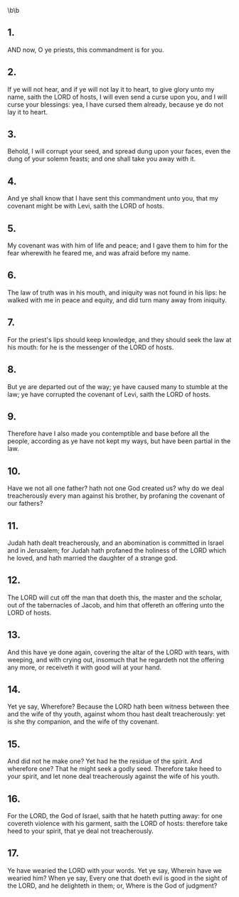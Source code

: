 \b\b
## 1.
AND now, O ye priests, this commandment is for you.
## 2.
If ye will not hear, and if ye will not lay it to heart, to give glory unto my name, saith the LORD of hosts, I will even send a curse upon you, and I will curse your blessings: yea, I have cursed them already, because ye do not lay it to heart.
## 3.
Behold, I will corrupt your seed, and spread dung upon your faces, even the dung of your solemn feasts; and one shall take you away with it.
## 4.
And ye shall know that I have sent this commandment unto you, that my covenant might be with Levi, saith the LORD of hosts.
## 5.
My covenant was with him of life and peace; and I gave them to him for the fear wherewith he feared me, and was afraid before my name.
## 6.
The law of truth was in his mouth, and iniquity was not found in his lips: he walked with me in peace and equity, and did turn many away from iniquity.
## 7.
For the priest's lips should keep knowledge, and they should seek the law at his mouth: for he is the messenger of the LORD of hosts.
## 8.
But ye are departed out of the way; ye have caused many to stumble at the law; ye have corrupted the covenant of Levi, saith the LORD of hosts.
## 9.
Therefore have I also made you contemptible and base before all the people, according as ye have not kept my ways, but have been partial in the law.
## 10.
Have we not all one father?  hath not one God created us?  why do we deal treacherously every man against his brother, by profaning the covenant of our fathers?
## 11.
Judah hath dealt treacherously, and an abomination is committed in Israel and in Jerusalem; for Judah hath profaned the holiness of the LORD which he loved, and hath married the daughter of a strange god.
## 12.
The LORD will cut off the man that doeth this, the master and the scholar, out of the tabernacles of Jacob, and him that offereth an offering unto the LORD of hosts.
## 13.
And this have ye done again, covering the altar of the LORD with tears, with weeping, and with crying out, insomuch that he regardeth not the offering any more, or receiveth it with good will at your hand.
## 14.
Yet ye say, Wherefore?  Because the LORD hath been witness between thee and the wife of thy youth, against whom thou hast dealt treacherously: yet is she thy companion, and the wife of thy covenant.
## 15.
And did not he make one?  Yet had he the residue of the spirit.  And wherefore one?  That he might seek a godly seed.  Therefore take heed to your spirit, and let none deal treacherously against the wife of his youth.
## 16.
For the LORD, the God of Israel, saith that he hateth putting away: for one covereth violence with his garment, saith the LORD of hosts: therefore take heed to your spirit, that ye deal not treacherously.
## 17.
Ye have wearied the LORD with your words.  Yet ye say, Wherein have we wearied him?  When ye say, Every one that doeth evil is good in the sight of the LORD, and he delighteth in them; or, Where is the God of judgment?
